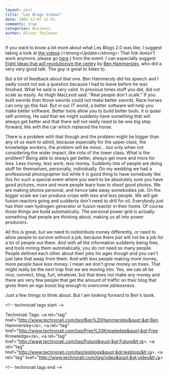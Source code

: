 ```yaml
---
layout: post
title: "Les Blogs Videos"
date: 2005-12-07 11:53
comments: true
categories: Business
author: Oliver Thylmann
---
```








If you want to know a bit more about what Les Blogs 2.0 was like, I suggest taking a look at [the videos](http://maartenschenk.be/video/lesblogs/) (&lt;strong&gt;Update&lt;/strong&gt;: That link doesn't work anymore, please go [here](http://lesblogs.vpod.tv/).) from the event. I can especially suggest [Eight Ideas that will revolutionize the centry](http://maartenschenk.be/video/lesblogs/Eight%20ideas%20that%20will%20really%20revolutionize%20the%2021st%20century.wmv) by [Ben Hammersley](http://www.benhammersley.com/), who did a very very good talk. The guy is great to listen to.

But a bit of feedback about that one. Ben Hammersly did his speech and I sadly could not ask a question because I had to leave before he was finished. What he said is very valid. In previous times stuff you did, did not scale as easily. As Hugh MacLeod said: &quot;Real people don't scale.&quot; If you built swords then those swords could not make better swords. Race horses can only go this fast. But in our IT world, a better software will help you make better software. Better tools allow you to build better tools. It is quasi self-priming. He said that we might suddenly have something that will always get better and that there will not really need to be one big step forward, like with the car which replaced the horse.

There is a problem with that though and the problem might be bigger than any of us want to admit, because especially for the upper class, the knowledge workers, the problem will be minor... but only when not considering the wider impact, like riots of the lower class. What is the problem? Being able to always get better, always get more and more for less. Less money, less work, less money. Suddenly lots of people are doing stuff for themselves, personally, individually. On my wedding we had a professional photographer but while it is good thing to have somebody like this for such a special event where you want to be absolutely sure you have good pictures, more and more people learn how to shoot good photos. We are making photos personal, and hence take away somebodies job. On the bigger scale we can produce crops with less and less people. We will get fusion reactors going and suddenly don't need to drill for oil. Everybody just has their own hydrogen generator or fusion reactor in their home. Of course those things are build automatically. The personal power grid is actually something that people are thinking about, making us all into power producers.

All this is great, but we need to redistribute money differently, or need to allow people to survive without a job, because there just will not be a job for a lot of people out there. And with all the information suddenly being free, and tools mining them automatically, you do not need so many people. People defined each other about their jobs for ages though and you can't just take that away from them. And with less people making more money, more people have less money. I mean we don't grow money on trees. That might really be the next trap that we are moving into. Yes, we can all be nice, connect, blog, furl, whatever, but that does not make any money and there are very few people that get the amount of traffic on their blog that gives them an ego boost big enough to overcome joblessness.

Just a few things to think about. But I am looking forward to Ben's book.

&lt;!-- technorati tags start --&gt;

Technorati Tags: &lt;a rel=&quot;tag&quot; href=&quot;http://www.technorati.com/tag/Ben%20Hammersley&quot;&gt;Ben Hammersley&lt;/a&gt;, &lt;a rel=&quot;tag&quot; href=&quot;http://www.technorati.com/tag/Free%20Knowledge&quot;&gt;Free Knowledge&lt;/a&gt;, &lt;a rel=&quot;tag&quot; href=&quot;http://www.technorati.com/tag/Future&quot;&gt;Future&lt;/a&gt;, &lt;a rel=&quot;tag&quot; href=&quot;http://www.technorati.com/tag/lesblogs&quot;&gt;lesblogs&lt;/a&gt;, &lt;a rel=&quot;tag&quot; href=&quot;http://www.technorati.com/tag/video&quot;&gt;video&lt;/a&gt;

&lt;!-- technorati tags end --&gt;

